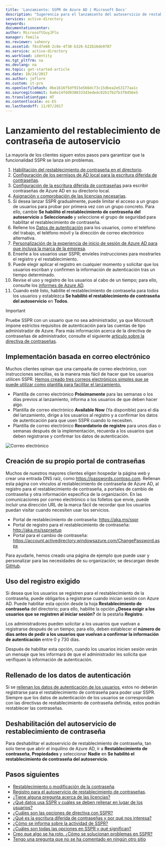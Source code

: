```yaml
---
title: 'Lanzamiento: SSPR de Azure AD | Microsoft Docs'
description: "Sugerencia para el lanzamiento del autoservicio de restablecimiento de contraseña de Azure AD"
services: active-directory
keywords: 
documentationcenter: 
author: MicrosoftGuyJFlo
manager: femila
ms.reviewer: sahenry
ms.assetid: f8cd7e68-2c8e-4f30-b326-b22b16de9787
ms.service: active-directory
ms.workload: identity
ms.tgt_pltfrm: na
ms.devlang: na
ms.topic: get-started-article
ms.date: 10/24/2017
ms.author: joflore
ms.custom: it-pro
ms.openlocfilehash: 0be1616f5df915e566dc73c15dbea2e53177aa1c
ms.sourcegitcommit: 6a6e14fdd9388333d3ededc02b1fb2fb3f8d56e5
ms.translationtype: HT
ms.contentlocale: es-ES
ms.lasthandoff: 11/07/2017
---
```

# <a name="how-to-successfully-rollout-self-service-password-reset"></a>Lanzamiento del restablecimiento de contraseña de autoservicio

La mayoría de los clientes siguen estos pasos para garantizar que la funcionalidad SSPR se lanza sin problemas.

1. [Habilitación del restablecimiento de contraseña en el directorio](active-directory-passwords-getting-started.md).
2. [Configuración de los permisos de AD local para la escritura diferida de contraseñas](active-directory-passwords-writeback.md#active-directory-permissions).
3. [Configuración de la escritura diferida de contraseñas](active-directory-passwords-writeback.md#configuring-password-writeback) para escribir contraseñas de Azure AD en su directorio local.
4. [Asignación y comprobación de las licencias necesarias](active-directory-passwords-licensing.md).
5. Si desea lanzar SSPR gradualmente, puede limitar el acceso a un grupo de usuarios para probar por primera vez con un grupo concreto. Para ello, cambie **Se habilitó el restablecimiento de contraseña del autoservicio** a **Seleccionado** y seleccione el grupo de seguridad para habilitar el restablecimiento de contraseña. 
6. Rellene los [Datos de autenticación](active-directory-passwords-data.md) para los usuarios, como el teléfono del trabajo, el teléfono móvil y la dirección de correo electrónico alternativa.
7. [Personalización de la experiencia de inicio de sesión de Azure AD para que incluya la marca de la empresa](active-directory-passwords-customize.md).
8. Enseñe a los usuarios usar SSPR; envíeles instrucciones para mostrarles el registro y el restablecimiento.
9. Puede elegir aplicar el registro en cualquier momento y solicitar que los usuarios escriban y confirmen la información de autenticación tras un tiempo determinado.
10. Revise el uso y registro de los usuarios al cabo de un tiempo; para ello, consulte los [informes de Azure AD](active-directory-passwords-reporting.md).
11. Cuando esté listo, habilite el restablecimiento de contraseña para todos los usuarios y establezca **Se habilitó el restablecimiento de contraseña del autoservicio** en **Todos**. 

   > [!IMPORTANT]
   > Pruebe SSPR con un usuario que no sea administrador, ya que Microsoft impone estrictos requisitos de autenticación para las cuentas de tipo administrador de Azure. Para más información acerca de la directiva de contraseñas de administrador, consulte el siguiente [artículo sobre la directiva de contraseñas](active-directory-passwords-policy.md#administrator-password-policy-differences).

## <a name="email-based-rollout"></a>Implementación basada en correo electrónico

Muchos clientes opinan que una campaña de correo electrónico, con instrucciones sencillas, es la manera más fácil de hacer que los usuarios utilicen SSPR. [Hemos creado tres correos electrónicos simples que se puede utilizar como plantilla para facilitar el lanzamiento.](https://onedrive.live.com/?authkey=%21AD5ZP%2D8RyJ2Cc6M&id=A0B59A91C740AB16%2125063&cid=A0B59A91C740AB16)

* Plantilla de correo electrónico **Próximamente** para las semanas o los días previos al lanzamiento, informa a los usuarios de que deben hacer algo.
* Plantilla de correo electrónico **Available Now** (Ya disponible) para el día del lanzamiento, dirige a los usuarios al registro y a confirmar los datos de autenticación para que usen SSPR cuando lo necesiten.
* Plantilla de correo electrónico **Recordatorio de registro** para unos días o semanas después de la implementación, recuerda a los usuarios que deben registrarse y confirmar los datos de autenticación.

![Correo electrónico][Email]

## <a name="creating-your-own-password-portal"></a>Creación de su propio portal de contraseñas

Muchos de nuestros mayores clientes eligen hospedar la página web y crear una entrada DNS raíz, como https://passwords.contoso.com. Rellenan esta página con vínculos al restablecimiento de contraseña de Azure AD, al registro para el restablecimiento de contraseña, a portales de cambio de contraseña y otra información específica de la organización. En las comunicaciones por correo electrónico o los folletos que envíe, puede incluir una dirección URL de la marca fácil de recordar que los usuarios puedan visitar cuando necesiten usar los servicios.

* Portal de restablecimiento de contraseña: https://aka.ms/sspr
* Portal de registro para el restablecimiento de contraseña: http://aka.ms/ssprsetup
* Portal para el cambio de contraseña: https://account.activedirectory.windowsazure.com/ChangePassword.aspx

Para ayudarle, hemos creado una página de ejemplo que puede usar y personalizar para las necesidades de su organización; se descargan desde [GitHub](https://github.com/ajamess/password-reset-page).

## <a name="using-enforced-registration"></a>Uso del registro exigido

Si desea que los usuarios se registren para el restablecimiento de la contraseña, puede obligarlos a registrarse cuando inician sesión con Azure AD. Puede habilitar esta opción desde la hoja **Restablecimiento de contraseña** del directorio; para ello, habilite la opción **¿Desea exigir a los usuarios que se registren al iniciar sesión?** de la pestaña **Registro**.

Los administradores pueden solicitar a los usuarios que vuelvan a registrarse después de un tiempo; para ello, deben establecer el **número de días antes de pedir a los usuarios que vuelvan a confirmar la información de autenticación** entre 0 y 730 días.

Después de habilitar esta opción, cuando los usuarios inicien sesión verán un mensaje que les informará de que el administrador les solicita que verifiquen la información de autenticación.

## <a name="populate-authentication-data"></a>Rellenado de los datos de autenticación

Si se [rellenan los datos de autenticación de los usuarios](active-directory-passwords-data.md), estos no deberán registrarse para el restablecimiento de contraseña para poder usar SSPR. Siempre que los datos de autenticación de los usuarios se correspondan con las directivas de restablecimiento de contraseña definida, estos podrán restablecer las contraseñas.

## <a name="disabling-self-service-password-reset"></a>Deshabilitación del autoservicio de restablecimiento de contraseña

Para deshabilitar el autoservicio de restablecimiento de contraseña, tan solo tiene que abrir el inquilino de Azure AD, ir a **Restablecimiento de contraseña**, **Propiedades** y seleccionar **Nadie** en **Se habilitó el restablecimiento de contraseña del autoservicio**.

## <a name="next-steps"></a>Pasos siguientes

* [Restablecimiento o modificación de la contraseña](active-directory-passwords-update-your-own-password.md).
* [Registro para el autoservicio de restablecimiento de contraseñas](active-directory-passwords-reset-register.md).
* [¿Tiene alguna pregunta acerca de las licencias?](active-directory-passwords-licensing.md)
* [¿Qué datos usa SSPR y cuáles se deben rellenar en lugar de los usuarios?](active-directory-passwords-data.md)
* [¿Cuáles son las opciones de directiva con SSPR?](active-directory-passwords-policy.md)
* [¿Qué es la escritura diferida de contraseñas y por qué nos interesa?](active-directory-passwords-writeback.md)
* [¿Cómo se informa sobre la actividad de SSPR?](active-directory-passwords-reporting.md)
* [¿Cuáles son todas las opciones en SSPR y qué significan?](active-directory-passwords-how-it-works.md)
* [Creo que algo se ha roto. ¿Cómo se solucionan problemas en SSPR?](active-directory-passwords-troubleshoot.md)
* [Tengo una pregunta que no se ha comentado en ningún otro sitio](active-directory-passwords-faq.md)

[Email]: ./media/active-directory-passwords-best-practices/sspr-emailtemplates.png "Personalice estas plantillas de correo electrónico para ajustarlas a sus necesidades organizativas"